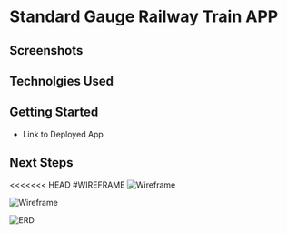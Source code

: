# Standard Gauge Railway Train APP


## Screenshots

## Technolgies Used

## Getting Started
- Link to Deployed App

## Next Steps

<<<<<<< HEAD
#WIREFRAME
![Wireframe](https://i.imgur.com/1ONRDz7.png)

![Wireframe](https://i.imgur.com/LilOrqm.png)


![ERD](https://i.imgur.com/8G7NRbd.png)


